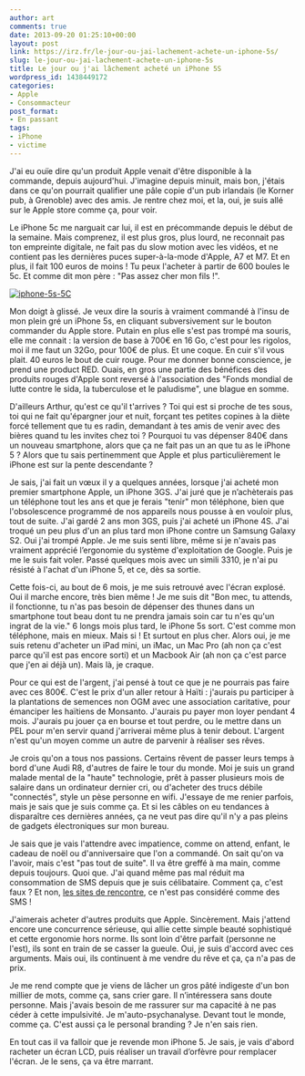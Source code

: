 ```yaml
---
author: art
comments: true
date: 2013-09-20 01:25:10+00:00
layout: post
link: https://irz.fr/le-jour-ou-jai-lachement-achete-un-iphone-5s/
slug: le-jour-ou-jai-lachement-achete-un-iphone-5s
title: Le jour ou j'ai lâchement acheté un iPhone 5S
wordpress_id: 1438449172
categories:
- Apple
- Consommacteur
post_format:
- En passant
tags:
- iPhone
- victime
---
```


J'ai eu ouïe dire qu'un produit Apple venait d'être disponible à la commande, depuis aujourd'hui. J'imagine depuis minuit, mais bon, j'étais dans ce qu'on pourrait qualifier une pâle copie d'un pub irlandais (le Korner pub, à Grenoble) avec des amis. Je rentre chez moi, et la, oui, je suis allé sur le Apple store comme ça, pour voir.<!-- more -->

Le iPhone 5c me narguait car lui, il est en précommande depuis le début de la semaine. Mais comprenez, il est plus gros, plus lourd, ne reconnait pas ton empreinte digitale, ne fait pas du slow motion avec les vidéos, et ne contient pas les dernières puces super-à-la-mode d'Apple, A7 et M7. Et en plus, il fait 100 euros de moins ! Tu peux l'acheter à partir de 600 boules le 5c. Et comme dit mon père : "Pas assez cher mon fils !".

[![iphone-5s-5C](https://static.irz.fr/2013/09/iphone-5s-5C-640x139.png)](http://irz.fr/le-jour-ou-jai-lachement-achete-un-iphone-5s/iphone-5s-5c/)

Mon doigt à glissé. Je veux dire la souris à vraiment commandé à l'insu de mon plein gré un iPhone 5s, en cliquant subversivement sur le bouton commander du Apple store. Putain en plus elle s'est pas trompé ma souris, elle me connait : la version de base à 700€ en 16 Go, c'est pour les rigolos, moi il me faut un 32Go, pour 100€ de plus. Et une coque. En cuir s'il vous plait. 40 euros le bout de cuir rouge. Pour me donner bonne conscience, je prend une product RED. Ouais, en gros une partie des bénéfices des produits rouges d'Apple sont reversé à l'association des "Fonds mondial de lutte contre le sida, la tuberculose et le paludisme", une blague en somme.

D'ailleurs Arthur, qu'est ce qu'il t'arrives ? Toi qui est si proche de tes sous, toi qui ne fait qu'épargner jour et nuit, forçant tes petites copines à la diète forcé tellement que tu es radin, demandant à tes amis de venir avec des bières quand tu les invites chez toi ? Pourquoi tu vas dépenser 840€ dans un nouveau smartphone, alors que ça ne fait pas un an que tu as le iPhone 5 ? Alors que tu sais pertinemment que Apple et plus particulièrement le iPhone est sur la pente descendante ?

Je sais, j'ai fait un vœux il y a quelques années, lorsque j'ai acheté mon premier smartphone Apple, un iPhone 3GS. J'ai juré que je n’achèterais pas un téléphone tout les ans et que je ferais "tenir" mon téléphone, bien que l'obsolescence programmé de nos appareils nous pousse à en vouloir plus, tout de suite. J'ai gardé 2 ans mon 3GS, puis j'ai acheté un iPhone 4S. J'ai troqué un peu plus d'un an plus tard mon iPhone contre un Samsung Galaxy S2. Oui j'ai trompé Apple. Je me suis senti libre, même si je n'avais pas vraiment apprécié l’ergonomie du système d'exploitation de Google. Puis je me le suis fait voler. Passé quelques mois avec un simili 3310, je n'ai pu résisté à l'achat d'un iPhone 5, et ce, dès sa sortie.

Cette fois-ci, au bout de 6 mois, je me suis retrouvé avec l'écran explosé. Oui il marche encore, très bien même ! Je me suis dit "Bon mec, tu attends, il fonctionne, tu n'as pas besoin de dépenser des thunes dans un smartphone tout beau dont tu ne prendra jamais soin car tu n'es qu'un ingrat de la vie." 6 longs mois plus tard, le iPhone 5s sort. C'est comme mon téléphone, mais en mieux. Mais si ! Et surtout en plus cher. Alors oui, je me suis retenu d'acheter un iPad mini, un iMac, un Mac Pro (ah non ça c'est parce qu'il est pas encore sorti) et un Macbook Air (ah non ça c'est parce que j'en ai déjà un). Mais là, je craque.

Pour ce qui est de l'argent, j'ai pensé à tout ce que je ne pourrais pas faire avec ces 800€. C'est le prix d'un aller retour à Haïti : j'aurais pu participer à la plantations de semences non OGM avec une association caritative, pour émanciper les haïtiens de Monsanto. J'aurais pu payer mon loyer pendant 4 mois. J'aurais pu jouer ça en bourse et tout perdre, ou le mettre dans un PEL pour m'en servir quand j'arriverai même plus à tenir debout. L'argent n'est qu'un moyen comme un autre de parvenir à réaliser ses rêves.

Je crois qu'on a tous nos passions. Certains rêvent de passer leurs temps à bord d'une Audi R8, d'autres de faire le tour du monde. Moi je suis un grand malade mental de la "haute" technologie, prêt à passer plusieurs mois de salaire dans un ordinateur dernier cri, ou d'acheter des trucs débile "connectés", style un pèse personne en wifi. J'essaye de me renier parfois, mais je sais que je suis comme ça. Et si les câbles on eu tendances à disparaître ces dernières années, ça ne veut pas dire qu'il n'y a pas pleins de gadgets électroniques sur mon bureau.

Je sais que je vais l'attendre avec impatience, comme on attend, enfant, le cadeau de noël ou d'anniversaire que l'on a commandé. On sait qu'on va l'avoir, mais c'est "pas tout de suite". Il va être greffé à ma main, comme depuis toujours. Quoi que. J'ai quand même pas mal réduit ma consommation de SMS depuis que je suis célibataire. Comment ça, c'est faux ? Et non, [les sites de rencontre](http://irz.fr/site-de-rencontre/), ce n'est pas considéré comme des SMS !

J'aimerais acheter d'autres produits que Apple. Sincèrement. Mais j'attend encore une concurrence sérieuse, qui allie cette simple beauté sophistiqué et cette ergonomie hors norme. Ils sont loin d'être parfait (personne ne l'est), ils sont en train de se casser la gueule. Oui, je suis d'accord avec ces arguments. Mais oui, ils continuent à me vendre du rêve et ça, ça n'a pas de prix.

Je me rend compte que je viens de lâcher un gros pâté indigeste d'un bon millier de mots, comme ça, sans crier gare. Il n’intéressera sans doute personne. Mais j'avais besoin de me rassurer sur ma capacité à ne pas céder à cette impulsivité. Je m'auto-psychanalyse. Devant tout le monde, comme ça. C'est aussi ça le personal branding ? Je n'en sais rien.

En tout cas il va falloir que je revende mon iPhone 5. Je sais, je vais d'abord racheter un écran LCD, puis réaliser un travail d’orfèvre pour remplacer l'écran. Je le sens, ça va être marrant.


